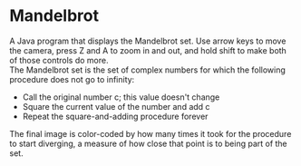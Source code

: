 # Mandelbrot
A Java program that displays the Mandelbrot set. Use arrow keys to move the camera, press Z and A to zoom in and out, and hold shift to make both of those controls do more.<br>
The Mandelbrot set is the set of complex numbers for which the following procedure does not go to infinity:<br>
<ul><li>Call the original number c; this value doesn't change</li>
  <li>Square the current value of the number and add c</li>
  <li>Repeat the square-and-adding procedure forever</li></ul>
The final image is color-coded by how many times it took for the procedure to start diverging, a measure of how close that point is to being part of the set.
